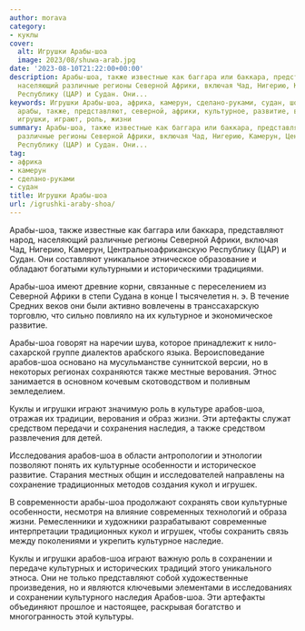 ```yaml
---
author: morava
category:
- куклы
cover:
  alt: Игрушки Арабы-шоа
  image: 2023/08/shuwa-arab.jpg
date: '2023-08-10T21:22:00+00:00'
description: Арабы-шоа, также известные как баггара или баккара, представляют народ,
  населяющий различные регионы Северной Африки, включая Чад, Нигерию, Камерун, Центральноафриканскую
  Республику (ЦАР) и Судан. Они...
keywords: Игрушки Арабы-шоа, африка, камерун, сделано-руками, судан, шоа, арабов,
  арабы, также, представляют, северной, африки, культурное, развитие, верования, куклы,
  игрушки, играют, роль, жизни
summary: Арабы-шоа, также известные как баггара или баккара, представляют народ, населяющий
  различные регионы Северной Африки, включая Чад, Нигерию, Камерун, Центральноафриканскую
  Республику (ЦАР) и Судан. Они...
tag:
- африка
- камерун
- сделано-руками
- судан
title: Игрушки Арабы-шоа
url: /igrushki-araby-shoa/
---
```


Арабы-шоа, также известные как баггара или баккара, представляют народ, населяющий различные регионы Северной Африки, включая Чад, Нигерию, Камерун, Центральноафриканскую Республику (ЦАР) и Судан. Они составляют уникальное этническое образование и обладают богатыми культурными и историческими традициями.

Арабы-шоа имеют древние корни, связанные с переселением из Северной Африки в степи Судана в конце I тысячелетия н. э. В течение Средних веков они были активно вовлечены в транссахарскую торговлю, что сильно повлияло на их культурное и экономическое развитие.

Арабы-шоа говорят на наречии шува, которое принадлежит к нило-сахарской группе диалектов арабского языка. Вероисповедание арабов-шоа основано на мусульманстве суннитской версии, но в некоторых регионах сохраняются также местные верования. Этнос занимается в основном кочевым скотоводством и поливным земледелием.

Куклы и игрушки играют значимую роль в культуре арабов-шоа, отражая их традиции, верования и образ жизни. Эти артефакты служат средством передачи и сохранения наследия, а также средством развлечения для детей.

Исследования арабов-шоа в области антропологии и этнологии позволяют понять их культурные особенности и историческое развитие. Старания местных общин и исследователей направлены на сохранение традиционных методов создания кукол и игрушек.

В современности арабы-шоа продолжают сохранять свои культурные особенности, несмотря на влияние современных технологий и образа жизни. Ремесленники и художники разрабатывают современные интерпретации традиционных кукол и игрушек, чтобы сохранить связь между поколениями и укрепить культурное наследие.

Куклы и игрушки арабов-шоа играют важную роль в сохранении и передаче культурных и исторических традиций этого уникального этноса. Они не только представляют собой художественные произведения, но и являются ключевыми элементами в исследованиях и сохранении культурного наследия Арабов-шоа. Эти артефакты объединяют прошлое и настоящее, раскрывая богатство и многогранность этой культуры.